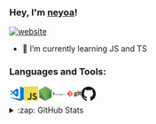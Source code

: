 ### Hey, I'm [neyoa][website]!

[![website](https://img.shields.io/website?label=neyoa.me&style=for-the-badge&url=https://neyoa.me)](https://neyoa.me)

- 🌱 I’m currently learning JS and TS

[//]: # (Add spotify link - https://github.com/novatorem/novatorem)

[//]: # (<br />)

### Languages and Tools:

<img align="left" alt="Visual Studio Code" width="26px" src="https://raw.githubusercontent.com/github/explore/80688e429a7d4ef2fca1e82350fe8e3517d3494d/topics/visual-studio-code/visual-studio-code.png" />
<img align="left" alt="JavaScript" width="26px" src="https://raw.githubusercontent.com/github/explore/80688e429a7d4ef2fca1e82350fe8e3517d3494d/topics/javascript/javascript.png" />
<img align="left" alt="Node.js" width="26px" src="https://raw.githubusercontent.com/github/explore/80688e429a7d4ef2fca1e82350fe8e3517d3494d/topics/nodejs/nodejs.png" />
<img align="left" alt="MongoDB" width="26px" src="https://raw.githubusercontent.com/github/explore/80688e429a7d4ef2fca1e82350fe8e3517d3494d/topics/mongodb/mongodb.png" />
<img align="left" alt="Git" width="26px" src="https://raw.githubusercontent.com/github/explore/80688e429a7d4ef2fca1e82350fe8e3517d3494d/topics/git/git.png" />
<img align="left" alt="GitHub" width="26px" src="https://raw.githubusercontent.com/github/explore/78df643247d429f6cc873026c0622819ad797942/topics/github/github.png" />  

[//]: # (add the rest)

<br />
<br />

[//]: # (Add latest gh activity)

<details>
  <summary>:zap: GitHub Stats</summary>

  <img align="left" alt="neyoa's GitHub Stats" src="https://github-readme-stats.vercel.app/api?username=itsneyoa&show_icons=true&theme=radical&custom_title=neyoa%27s%20GitHub%20Stats&hide_border=true" />

</details>

[website]: https://neyoa.me
